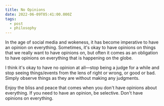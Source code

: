 ```yaml
---
title: No Opinions
date: 2022-06-09T05:41:00.000Z
tags:
  - post
  - philosophy
---
```





In the age of social media and wokeness, it has become imperative to have an opinion on everything. Sometimes, it's okay to have opinions on things that we really want to have opinions on, but often it comes as an obligation to have opinions on everything that is happening on the globe.



I think it's okay to have no opinion at all—stop being a judge for a while and stop seeing things/events from the lens of right or wrong, or good or bad. Simply observe things as they are without making any judgments.



Enjoy the bliss and peace that comes when you don't have opinions about everything. If you need to have an opinion, be selective. Don't have opinions on everything.
